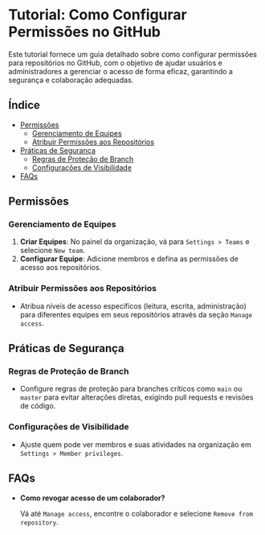 # Tutorial: Como Configurar Permissões no GitHub

Este tutorial fornece um guia detalhado sobre como configurar permissões para repositórios no GitHub, com o objetivo de ajudar usuários e administradores a gerenciar o acesso de forma eficaz, garantindo a segurança e colaboração adequadas.

## Índice

- [Permissões](#permissões-em-organizações)
  - [Gerenciamento de Equipes](#gerenciamento-de-equipes)
  - [Atribuir Permissões aos Repositórios](#atribuir-permissões-aos-repositórios)
- [Práticas de Segurança](#boas-práticas-de-segurança)
  - [Regras de Proteção de Branch](#regras-de-proteção-de-branch)
  - [Configurações de Visibilidade](#configurações-de-visibilidade)
- [FAQs](#faqs)



## Permissões

### Gerenciamento de Equipes

1. **Criar Equipes**: No painel da organização, vá para `Settings > Teams` e selecione `New team`.
2. **Configurar Equipe**: Adicione membros e defina as permissões de acesso aos repositórios.

### Atribuir Permissões aos Repositórios

- Atribua níveis de acesso específicos (leitura, escrita, administração) para diferentes equipes em seus repositórios através da seção `Manage access`.

## Práticas de Segurança

### Regras de Proteção de Branch

- Configure regras de proteção para branches críticos como `main` ou `master` para evitar alterações diretas, exigindo pull requests e revisões de código.

### Configurações de Visibilidade

- Ajuste quem pode ver membros e suas atividades na organização em `Settings > Member privileges`.

## FAQs

- **Como revogar acesso de um colaborador?**

  Vá até `Manage access`, encontre o colaborador e selecione `Remove from repository`.
